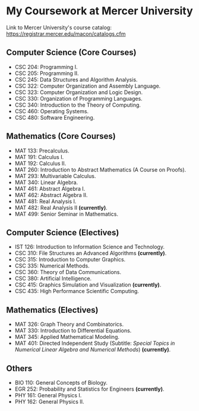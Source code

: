 # My Coursework at Mercer University
Link to Mercer University's course catalog: https://registrar.mercer.edu/macon/catalogs.cfm

## Computer Science (Core Courses)
* CSC 204: Programming I.
* CSC 205: Programming II.
* CSC 245: Data Structures and Algorithm Analysis.
* CSC 322: Computer Organization and Assembly Language.
* CSC 323: Computer Organization and Logic Design.
* CSC 330: Organization of Programming Languages.
* CSC 340: Introduction to the Theory of Computing.
* CSC 460: Operating Systems.
* CSC 480: Software Engineering.

## Mathematics (Core Courses)
* MAT 133: Precalculus.
* MAT 191: Calculus I.
* MAT 192: Calculus II.
* MAT 260: Introduction to Abstract Mathematics (A Course on Proofs).
* MAT 293: Multivariable Calculus.
* MAT 340: Linear Algebra.
* MAT 461: Abstract Algebra I.
* MAT 462: Abstract Algebra II.
* MAT 481: Real Analysis I. 
* MAT 482: Real Analysis II **(currently)**.
* MAT 499: Senior Seminar in Mathematics.

## Computer Science (Electives)
* IST 126: Introduction to Information Science and Technology.
* CSC 310: File Structures an Advanced Algorithms **(currently)**.
* CSC 315: Introduction to Computer Graphics.
* CSC 335: Numerical Methods.
* CSC 360: Theory of Data Communications.
* CSC 380: Artificial Intelligence.
* CSC 415: Graphics Simulation and Visualization **(currently)**.
* CSC 435: High Performance Scientific Computing.

## Mathematics (Electives)
* MAT 326: Graph Theory and Combinatorics.
* MAT 330: Introduction to Differential Equations.
* MAT 345: Applied Mathematical Modeling.
* MAT 401: Directed Independent Study (Subtitle: *Special Topics in Numerical Linear Algebra and Numerical Methods*) **(currently)**.

## Others
* BIO 110: General Concepts of Biology.
* EGR 252: Probability and Statistics for Engineers **(currently)**.
* PHY 161: General Physics I.
* PHY 162: General Physics II.
